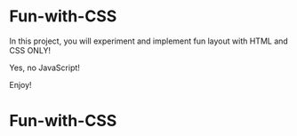 # Fun-with-CSS

In this project, you will experiment and implement fun layout with HTML and CSS ONLY!

Yes, no JavaScript!

Enjoy!
# Fun-with-CSS
